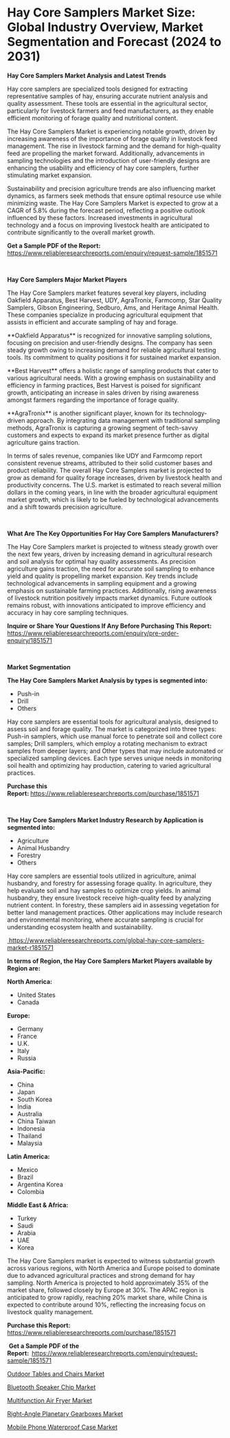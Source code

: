 <p><h1>Hay Core Samplers Market Size: Global Industry Overview, Market Segmentation and Forecast (2024 to 2031)</h1></p><p><strong>Hay Core Samplers Market Analysis and Latest Trends</strong></p>
<p><p>Hay core samplers are specialized tools designed for extracting representative samples of hay, ensuring accurate nutrient analysis and quality assessment. These tools are essential in the agricultural sector, particularly for livestock farmers and feed manufacturers, as they enable efficient monitoring of forage quality and nutritional content.</p><p>The Hay Core Samplers Market is experiencing notable growth, driven by increasing awareness of the importance of forage quality in livestock feed management. The rise in livestock farming and the demand for high-quality feed are propelling the market forward. Additionally, advancements in sampling technologies and the introduction of user-friendly designs are enhancing the usability and efficiency of hay core samplers, further stimulating market expansion.</p><p>Sustainability and precision agriculture trends are also influencing market dynamics, as farmers seek methods that ensure optimal resource use while minimizing waste. The Hay Core Samplers Market is expected to grow at a CAGR of 5.8% during the forecast period, reflecting a positive outlook influenced by these factors. Increased investments in agricultural technology and a focus on improving livestock health are anticipated to contribute significantly to the overall market growth.</p></p>
<p><strong>Get a Sample PDF of the Report:&nbsp;</strong> <a href="https://www.reliableresearchreports.com/enquiry/request-sample/1851571?utm_campaign=1333&utm_medium=2&utm_source=Github&utm_content=ia&utm_term=18102024&utm_id=hay-core-samplers">https://www.reliableresearchreports.com/enquiry/request-sample/1851571</a></p>
<p>&nbsp;</p>
<p><strong>Hay Core Samplers Major Market Players</strong></p>
<p><p>The Hay Core Samplers market features several key players, including Oakfield Apparatus, Best Harvest, UDY, AgraTronix, Farmcomp, Star Quality Samplers, Gibson Engineering, Sedburo, Ams, and Heritage Animal Health. These companies specialize in producing agricultural equipment that assists in efficient and accurate sampling of hay and forage.</p><p>**Oakfield Apparatus** is recognized for innovative sampling solutions, focusing on precision and user-friendly designs. The company has seen steady growth owing to increasing demand for reliable agricultural testing tools. Its commitment to quality positions it for sustained market expansion.</p><p>**Best Harvest** offers a holistic range of sampling products that cater to various agricultural needs. With a growing emphasis on sustainability and efficiency in farming practices, Best Harvest is poised for significant growth, anticipating an increase in sales driven by rising awareness amongst farmers regarding the importance of forage quality.</p><p>**AgraTronix** is another significant player, known for its technology-driven approach. By integrating data management with traditional sampling methods, AgraTronix is capturing a growing segment of tech-savvy customers and expects to expand its market presence further as digital agriculture gains traction.</p><p>In terms of sales revenue, companies like UDY and Farmcomp report consistent revenue streams, attributed to their solid customer bases and product reliability. The overall Hay Core Samplers market is projected to grow as demand for quality forage increases, driven by livestock health and productivity concerns. The U.S. market is estimated to reach several million dollars in the coming years, in line with the broader agricultural equipment market growth, which is likely to be fueled by technological advancements and a shift towards precision agriculture.</p></p>
<p>&nbsp;</p>
<p><strong>What Are The Key Opportunities For Hay Core Samplers Manufacturers?</strong></p>
<p><p>The Hay Core Samplers market is projected to witness steady growth over the next few years, driven by increasing demand in agricultural research and soil analysis for optimal hay quality assessments. As precision agriculture gains traction, the need for accurate soil sampling to enhance yield and quality is propelling market expansion. Key trends include technological advancements in sampling equipment and a growing emphasis on sustainable farming practices. Additionally, rising awareness of livestock nutrition positively impacts market dynamics. Future outlook remains robust, with innovations anticipated to improve efficiency and accuracy in hay core sampling techniques.</p></p>
<p><strong>Inquire or Share Your Questions If Any Before Purchasing This Report:</strong> <a href="https://www.reliableresearchreports.com/enquiry/pre-order-enquiry/1851571?utm_campaign=1333&utm_medium=2&utm_source=Github&utm_content=ia&utm_term=18102024&utm_id=hay-core-samplers">https://www.reliableresearchreports.com/enquiry/pre-order-enquiry/1851571</a></p>
<p>&nbsp;</p>
<p><strong>Market Segmentation</strong></p>
<p><strong>The Hay Core Samplers Market Analysis by types is segmented into:</strong></p>
<p><ul><li>Push-in</li><li>Drill</li><li>Others</li></ul></p>
<p><p>Hay core samplers are essential tools for agricultural analysis, designed to assess soil and forage quality. The market is categorized into three types: Push-in samplers, which use manual force to penetrate soil and collect core samples; Drill samplers, which employ a rotating mechanism to extract samples from deeper layers; and Other types that may include automated or specialized sampling devices. Each type serves unique needs in monitoring soil health and optimizing hay production, catering to varied agricultural practices.</p></p>
<p><strong>Purchase this Report:&nbsp;</strong><a href="https://www.reliableresearchreports.com/purchase/1851571?utm_campaign=1333&utm_medium=2&utm_source=Github&utm_content=ia&utm_term=18102024&utm_id=hay-core-samplers">https://www.reliableresearchreports.com/purchase/1851571</a></p>
<p>&nbsp;</p>
<p><strong>The Hay Core Samplers Market Industry Research by Application is segmented into:</strong></p>
<p><ul><li>Agriculture</li><li>Animal Husbandry</li><li>Forestry</li><li>Others</li></ul></p>
<p><p>Hay core samplers are essential tools utilized in agriculture, animal husbandry, and forestry for assessing forage quality. In agriculture, they help evaluate soil and hay samples to optimize crop yields. In animal husbandry, they ensure livestock receive high-quality feed by analyzing nutrient content. In forestry, these samplers aid in assessing vegetation for better land management practices. Other applications may include research and environmental monitoring, where accurate sampling is crucial for understanding ecosystem health and sustainability.</p></p>
<p><a href="https://www.reliableresearchreports.com/global-hay-core-samplers-market-r1851571?utm_campaign=1333&utm_medium=2&utm_source=Github&utm_content=ia&utm_term=18102024&utm_id=hay-core-samplers">&nbsp;https://www.reliableresearchreports.com/global-hay-core-samplers-market-r1851571</a></p>
<p><strong>In terms of Region, the Hay Core Samplers Market Players available by Region are:</strong></p>
<p>
    <p> <strong> North America: </strong>
        <ul>
            <li>United States</li>
            <li>Canada</li>
        </ul>
        </p> 
    <p> <strong> Europe: </strong>
        <ul>
            <li>Germany</li>
            <li>France</li>
            <li>U.K.</li>
            <li>Italy</li>
            <li>Russia</li>
        </ul>
        </p> 
    <p> <strong> Asia-Pacific: </strong>
        <ul>
            <li>China</li>
            <li>Japan</li>
            <li>South Korea</li>
            <li>India</li>
            <li>Australia</li>
            <li>China Taiwan</li>
            <li>Indonesia</li>
            <li>Thailand</li>
            <li>Malaysia</li>
        </ul>
        </p> 
    <p> <strong> Latin America: </strong>
        <ul>
            <li>Mexico</li>
            <li>Brazil</li>
            <li>Argentina Korea</li>
            <li>Colombia</li>
        </ul>
        </p> 
    <p> <strong> Middle East & Africa: </strong>
        <ul>
            <li>Turkey</li>
            <li>Saudi</li>
            <li>Arabia</li>
            <li>UAE</li>
            <li>Korea</li>
        </ul>
    </p>
    </p>
<p><p>The Hay Core Samplers market is expected to witness substantial growth across various regions, with North America and Europe poised to dominate due to advanced agricultural practices and strong demand for hay sampling. North America is projected to hold approximately 35% of the market share, followed closely by Europe at 30%. The APAC region is anticipated to grow rapidly, reaching 20% market share, while China is expected to contribute around 10%, reflecting the increasing focus on livestock quality management.</p></p>
<p><strong>Purchase this Report: </strong><a href="https://www.reliableresearchreports.com/purchase/1851571?utm_campaign=1333&utm_medium=2&utm_source=Github&utm_content=ia&utm_term=18102024&utm_id=hay-core-samplers">https://www.reliableresearchreports.com/purchase/1851571</a></p>
<p>&nbsp;<strong>Get a Sample PDF of the Report:&nbsp;&nbsp;</strong><a href="https://www.reliableresearchreports.com/enquiry/request-sample/1851571?utm_campaign=1333&utm_medium=2&utm_source=Github&utm_content=ia&utm_term=18102024&utm_id=hay-core-samplers">https://www.reliableresearchreports.com/enquiry/request-sample/1851571</a></p>
<p><strong></strong></p>
<p><p><a href="https://www.linkedin.com/pulse/outdoor-tables-chairs-market-industry-landscape-growth-trajectories-ejfze?utm_campaign=1333&utm_medium=2&utm_source=Github&utm_content=ia&utm_term=18102024&utm_id=hay-core-samplers">Outdoor Tables and Chairs Market</a></p><p><a href="https://www.linkedin.com/pulse/bluetooth-speaker-chip-market-size-share-growth-analysis-type-pkxec?utm_campaign=1333&utm_medium=2&utm_source=Github&utm_content=ia&utm_term=18102024&utm_id=hay-core-samplers">Bluetooth Speaker Chip Market</a></p><p><a href="https://www.linkedin.com/pulse/strategic-insights-global-multifunction-air-fryer-market-trends-k7lwf?utm_campaign=1333&utm_medium=2&utm_source=Github&utm_content=ia&utm_term=18102024&utm_id=hay-core-samplers">Multifunction Air Fryer Market</a></p><p><a href="https://github.com/nathandecarvalho/Market-Research-Report-List-5/blob/main/right-angle-planetary-gearboxes-market.md?utm_campaign=1333&utm_medium=2&utm_source=Github&utm_content=ia&utm_term=18102024&utm_id=hay-core-samplers">Right-Angle Planetary Gearboxes Market</a></p><p><a href="https://www.linkedin.com/pulse/exploring-mobile-phone-waterproof-case-market-dynamics-revenue-e6s7e?utm_campaign=1333&utm_medium=2&utm_source=Github&utm_content=ia&utm_term=18102024&utm_id=hay-core-samplers">Mobile Phone Waterproof Case Market</a></p></p>